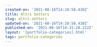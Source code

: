 ```yaml
---
created-on: '2021-08-16T14:10:58.410Z'
title: Altri Settori
slug: altri-settori
updated-on: '2021-08-16T14:10:58.410Z'
published-on: '2021-08-16T14:31:28.222Z'
layout: '[portfolio-categories].html'
tags: portfolio-categories
---
```



